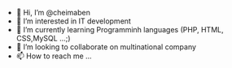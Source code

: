 - 👋 Hi, I’m @cheimaben
- 👀 I’m interested in IT development 
- 🌱 I’m currently learning Programminh languages (PHP, HTML, CSS,MySQL ...;)
- 💞️ I’m looking to collaborate on multinational company 
- 📫 How to reach me ...

<!---
cheimaben/cheimaben is a ✨ special ✨ repository because its `README.md` (this file) appears on your GitHub profile.
You can click the Preview link to take a look at your changes.
--->



